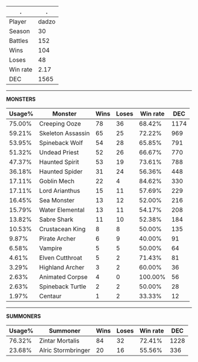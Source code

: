.|.
|-|-
Player|dadzo
Season|30
Battles|152
Wins|104
Loses|48
Win rate|2.17
DEC|1565

---
**MONSTERS**

Usage%|Monster|Wins|Loses|Win rate|DEC|
-|-|-|-|-|-|
75.00%|Creeping Ooze|78|36|68.42%|1174|
59.21%|Skeleton Assassin|65|25|72.22%|969|
53.95%|Spineback Wolf|54|28|65.85%|791|
51.32%|Undead Priest|52|26|66.67%|770|
47.37%|Haunted Spirit|53|19|73.61%|788|
36.18%|Haunted Spider|31|24|56.36%|448|
17.11%|Goblin Mech|22|4|84.62%|330|
17.11%|Lord Arianthus|15|11|57.69%|229|
16.45%|Sea Monster|13|12|52.00%|216|
15.79%|Water Elemental|13|11|54.17%|208|
13.82%|Sabre Shark|11|10|52.38%|184|
10.53%|Crustacean King|8|8|50.00%|135|
9.87%|Pirate Archer|6|9|40.00%|91|
6.58%|Vampire|5|5|50.00%|64|
4.61%|Elven Cutthroat|5|2|71.43%|81|
3.29%|Highland Archer|3|2|60.00%|36|
2.63%|Animated Corpse|4|0|100.00%|56|
2.63%|Spineback Turtle|2|2|50.00%|28|
1.97%|Centaur|1|2|33.33%|12|

---
**SUMMONERS**

Usage%|Summoner|Wins|Loses|Win rate|DEC|
-|-|-|-|-|-|
76.32%|Zintar Mortalis|84|32|72.41%|1228|
23.68%|Alric Stormbringer|20|16|55.56%|336|
